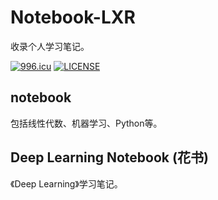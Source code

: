 # Notebook-LXR

收录个人学习笔记。

[![996.icu](https://img.shields.io/badge/link-996.icu-red.svg)](https://996.icu)
[![LICENSE](https://img.shields.io/badge/license-Anti%20996-blue.svg)](https://github.com/996icu/996.ICU/blob/master/LICENSE)
## notebook
包括线性代数、机器学习、Python等。

## Deep Learning Notebook (花书)
《Deep Learning》学习笔记。

